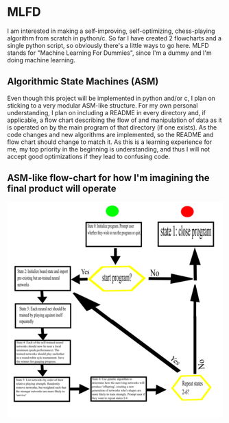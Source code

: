 # MLFD
I am interested in making a self-improving, self-optimizing, chess-playing algorithm from scratch in python/c. So far I have created 2 flowcharts and a single python script, so obviously there's a little ways to go here. MLFD stands for "Machine Learning For Dummies", since I'm a dummy and I'm doing machine learning.

## Algorithmic State Machines (ASM)
Even though this project will be implemented in python and/or c, I plan on sticking to a very modular ASM-like structure. For my own personal understanding, I plan on including a README in every directory and, if applicable, a flow chart describing the flow of and manipulation of data as it is operated on by the main program of that directory (if one exists). As the code changes and new algorithms are implemented, so the README and flow chart should change to match it. As this is a learning experience for me, my top priority in the beginning is understanding, and thus I will not accept good optimizations if they lead to confusing code.

## ASM-like flow-chart for how I'm imagining the final product will operate
![](https://github.com/rmfranz13/MLFD/blob/master/MLFD-top.svg.png)


